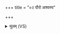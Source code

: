 +++
title = "०२ पौरो अश्वस्य"

+++
<details><summary>मूलम् (VS)</summary>

पौ॒रो अश्व॑स्य पुरु॒कृद्गवा॑म॒स्युत्सो॑ देव हिर॒ण्ययः॑।  
नकि॒र्हि दानं॑ परि॒मर्धि॑ष॒त्त्वे यद्य॒द्यामि॒ तदा भ॑र ॥
</details>